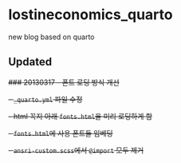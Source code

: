 # lostineconomics_quarto
new blog based on quarto

## Updated 

~~### 20130317 - 폰트 로딩 방식 개선~~


~~- `_quarto.yml` 파일 수정~~

~~- html 꼭지 아래 `fonts.html`을 미리 로딩하게 함~~

~~- `fonts.html`에 사용 폰트들 임베딩~~

~~- `ansri-custom.scss`에서 `@import` 모두 제거~~

